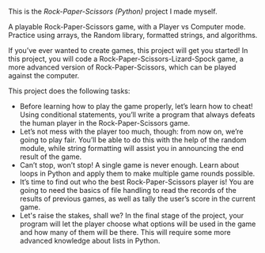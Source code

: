 This is the *Rock-Paper-Scissors (Python)* project I made myself.

A playable Rock-Paper-Scissors game, with a Player vs Computer mode. Practice using arrays, the Random library, formatted strings, and algorithms.

If you’ve ever wanted to create games, this project will get you started! In this project, you will code a Rock-Paper-Scissors-Lizard-Spock game, a more advanced version of Rock-Paper-Scissors, which can be played against the computer.

This project does the following tasks:

* Before learning how to play the game properly, let’s learn how to cheat! Using conditional statements, you’ll write a program that always defeats the human player in the Rock-Paper-Scissors game.
* Let’s not mess with the player too much, though: from now on, we’re going to play fair. You’ll be able to do this with the help of the random module, while string formatting will assist you in announcing the end result of the game.
* Can’t stop, won’t stop! A single game is never enough. Learn about loops in Python and apply them to make multiple game rounds possible.
* It’s time to find out who the best Rock-Paper-Scissors player is! You are going to need the basics of file handling to read the records of the results of previous games, as well as tally the user’s score in the current game.
* Let's raise the stakes, shall we? In the final stage of the project, your program will let the player choose what options will be used in the game and how many of them will be there. This will require some more advanced knowledge about lists in Python.


